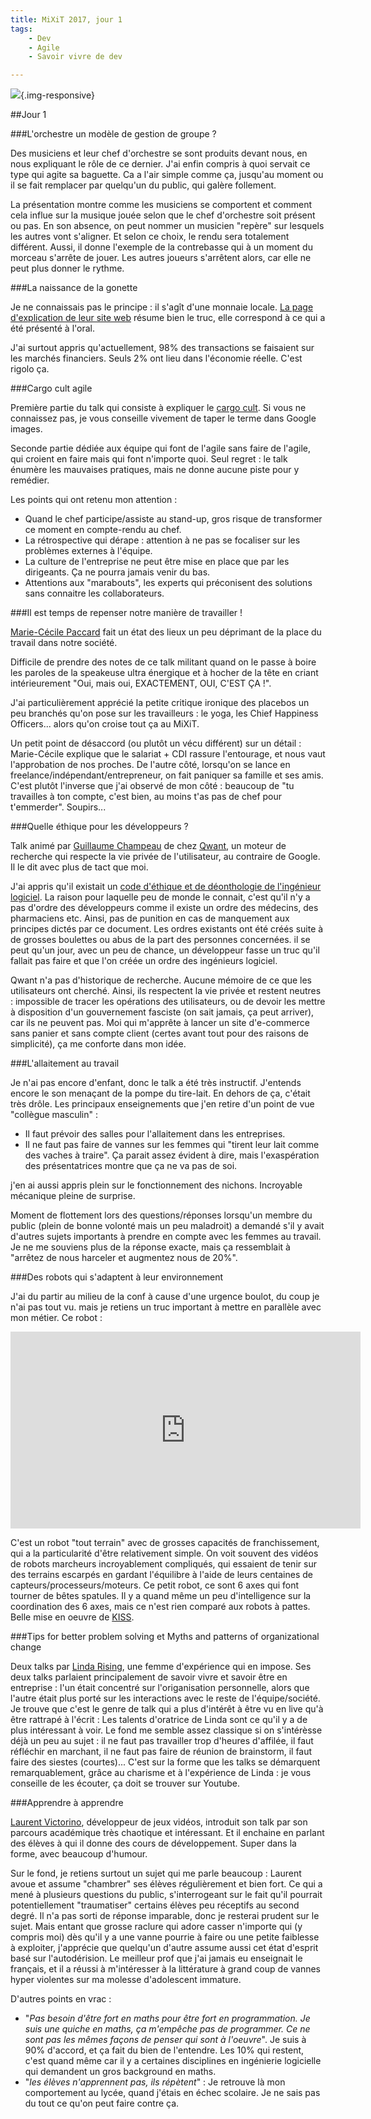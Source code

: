 ```yaml
---
title: MiXiT 2017, jour 1
tags:
    - Dev
    - Agile
    - Savoir vivre de dev

---
```


![](/images/velotype1.jpg){.img-responsive}

<!--more-->

##Jour 1

###L'orchestre un modèle de gestion de groupe ?

Des musiciens et leur chef d'orchestre se sont produits devant nous, en nous expliquant le rôle de ce dernier. J'ai enfin compris à quoi servait ce type qui agite sa baguette. Ca a l'air simple comme ça, jusqu'au moment ou il se fait remplacer par quelqu'un du public, qui galère follement.

La présentation montre comme les musiciens se comportent et comment cela influe sur la musique jouée selon que le chef d'orchestre soit présent ou pas. En son absence, on peut nommer un musicien "repère" sur lesquels les autres vont s'aligner. Et selon ce choix, le rendu sera totalement différent. Aussi, il donne l'exemple de la contrebasse qui à un moment du morceau s'arrête de jouer. Les autres joueurs s'arrêtent alors, car elle ne peut plus donner le rythme.

###La naissance de la gonette

Je ne connaissais pas le principe : il s'agît d'une monnaie locale. [La page d'explication de leur site web](http://www.lagonette.org/pourquoi-une-monnaie-locale-et-complementaire/) résume bien le truc, elle correspond à ce qui a été présenté à l'oral.

J'ai surtout appris qu'actuellement, 98% des transactions se faisaient sur les marchés financiers. Seuls 2% ont lieu dans l'économie réelle. C'est rigolo ça.

###Cargo cult agile

Première partie du talk qui consiste à expliquer le [cargo cult](https://fr.wikipedia.org/wiki/Culte_du_cargo). Si vous ne connaissez pas, je vous conseille vivement de taper le terme dans Google images.

Seconde partie dédiée aux équipe qui font de l'agile sans faire de l'agile, qui croient en faire mais qui font n'importe quoi. Seul regret : le talk énumère les mauvaises pratiques, mais ne donne aucune piste pour y remédier.

Les points qui ont retenu mon attention :
* Quand le chef participe/assiste au stand-up, gros risque de transformer ce moment en compte-rendu au chef.
* La rétrospective qui dérape : attention à ne pas se focaliser sur les problèmes externes à l'équipe.
* La culture de l'entreprise ne peut être mise en place que par les dirigeants. Ça ne pourra jamais venir du bas.
* Attentions aux "marabouts", les experts qui préconisent des solutions sans connaitre les collaborateurs.

###Il est temps de repenser notre manière de travailler !

[Marie-Cécile Paccard](http://mcpaccard.com/) fait un état des lieux un peu déprimant de la place du travail dans notre société.

Difficile de prendre des notes de ce talk militant quand on le passe à boire les paroles de la speakeuse ultra énergique et à hocher de la tête en criant intérieurement "Oui, mais oui, EXACTEMENT, OUI, C'EST ÇA !".

J'ai particulièrement apprécié la petite critique ironique des placebos un peu branchés qu'on pose sur les travailleurs : le yoga, les Chief Happiness Officers... alors qu'on croise tout ça au MiXiT.

Un petit point de désaccord (ou plutôt un vécu différent) sur un détail : Marie-Cécile explique que le salariat + CDI rassure l'entourage, et nous vaut l'approbation de nos proches. De l'autre côté, lorsqu'on se lance en freelance/indépendant/entrepreneur, on fait paniquer sa famille et ses amis. C'est plutôt l'inverse que j'ai observé de mon côté : beaucoup de "tu travailles à ton compte, c'est bien, au moins t'as pas de chef pour t'emmerder". Soupirs...

###Quelle éthique pour les développeurs ?

Talk animé par [Guillaume Champeau](https://twitter.com/gchampeau) de chez [Qwant](https://www.qwant.com/), un moteur de recherche qui respecte la vie privée de l'utilisateur, au contraire de Google. Il le dit avec plus de tact que moi.

J'ai appris qu'il existait un [code d'éthique et de déonthologie de l'ingénieur logiciel](http://ethics.acm.org/wp-content/uploads/2016/07/seeri.french.code_.one_.column.pdf?189db0). La raison pour laquelle peu de monde le connait, c'est qu'il n'y a pas d'ordre des développeurs comme il existe un ordre des médecins, des pharmaciens etc. Ainsi, pas de punition en cas de manquement aux principes dictés par ce document. Les ordres existants ont été créés suite à de grosses boulettes ou abus de la part des personnes concernées. il se peut qu'un jour, avec un peu de chance, un développeur fasse un truc qu'il fallait pas faire et que l'on créée un ordre des ingénieurs logiciel.

Qwant n'a pas d'historique de recherche. Aucune mémoire de ce que les utilisateurs ont cherché. Ainsi, ils respectent la vie privée et restent neutres : impossible de tracer les opérations des utilisateurs, ou de devoir les mettre à disposition d'un gouvernement fasciste (on sait jamais, ça peut arriver), car ils ne peuvent pas. Moi qui m'apprête à lancer un site d'e-commerce sans panier et sans compte client (certes avant tout pour des raisons de simplicité), ça me conforte dans mon idée.

###L'allaitement au travail

Je n'ai pas encore d'enfant, donc le talk a été très instructif. J'entends encore le son menaçant de la pompe du tire-lait. En dehors de ça, c'était très drôle. Les principaux enseignements que j'en retire d'un point de vue "collègue masculin" :

* Il faut prévoir des salles pour l'allaitement dans les entreprises.
* Il ne faut pas faire de vannes sur les femmes qui "tirent leur lait comme des vaches à traire". Ça parait assez évident à dire, mais l'exaspération des présentatrices montre que ça ne va pas de soi.

j'en ai aussi appris plein sur le fonctionnement des nichons. Incroyable mécanique pleine de surprise.

Moment de flottement lors des questions/réponses lorsqu'un membre du public (plein de bonne volonté mais un peu maladroit) a demandé s'il y avait d'autres sujets importants à prendre en compte avec les femmes au travail. Je ne me souviens plus de la réponse exacte, mais ça ressemblait à "arrêtez de nous harceler et augmentez nous de 20%".

###Des robots qui s'adaptent à leur environnement

J'ai du partir au milieu de la conf à cause d'une urgence boulot, du coup je n'ai pas tout vu. mais je retiens un truc important à mettre en parallèle avec mon métier. Ce robot :

<iframe width="560" height="315" src="https://www.youtube.com/embed/ntlI-pDUxPE" frameborder="0" allowfullscreen></iframe>

C'est un robot "tout terrain" avec de grosses capacités de franchissement, qui a la particularité d'être relativement simple. On voit souvent des vidéos de robots marcheurs incroyablement compliqués, qui essaient de tenir sur des terrains escarpés en gardant l'équilibre à l'aide de leurs centaines de capteurs/processeurs/moteurs. Ce petit robot, ce sont 6 axes qui font tourner de bêtes spatules. Il y a quand même un peu d'intelligence sur la coordination des 6 axes, mais ce n'est rien comparé aux robots à pattes. Belle mise en oeuvre de [KISS](https://fr.wikipedia.org/wiki/Principe_KISS).

###Tips for better problem solving et Myths and patterns of organizational change

Deux talks par [Linda Rising](http://www.lindarising.org/), une femme d'expérience qui en impose. Ses deux talks parlaient principalement de savoir vivre et savoir être en entreprise : l'un était concentré sur l'origanisation personnelle, alors que l'autre était plus porté sur les interactions avec le reste de l'équipe/société. Je trouve que c'est le genre de talk qui a plus d'intérêt à être vu en live qu'à être rattrapé à l'écrit : Les talents d'oratrice de Linda sont ce qu'il y a de plus intéressant à voir. Le fond me semble assez classique si on s'intérèsse déjà un peu au sujet : il ne faut pas travailler trop d'heures d'affilée, il faut réfléchir en marchant, il ne faut pas faire de réunion de brainstorm, il faut faire des siestes (courtes)... C'est sur la forme que les talks se démarquent remarquablement, grâce au charisme et à l'expérience de Linda : je vous conseille de les écouter, ça doit se trouver sur Youtube.

###Apprendre à apprendre

[Laurent Victorino](http://lvictorino.com/), développeur de jeux vidéos, introduit son talk par son parcours académique très chaotique et intéressant. Et il enchaine en parlant des élèves à qui il donne des cours de développement. Super dans la forme, avec beaucoup d'humour.

Sur le fond, je retiens surtout un sujet qui me parle beaucoup : Laurent avoue et assume "chambrer" ses élèves régulièrement et bien fort. Ce qui a mené à plusieurs questions du public, s'interrogeant sur le fait qu'il pourrait potentiellement "traumatiser" certains élèves peu réceptifs au second degré. Il n'a pas sorti de réponse imparable, donc je resterai prudent sur le sujet. Mais entant que grosse raclure qui adore casser n'importe qui (y compris moi) dès qu'il y a une vanne pourrie à faire ou une petite faiblesse à exploiter, j'apprécie que quelqu'un d'autre assume aussi cet état d'esprit basé sur l'autodérision. Le meilleur prof que j'ai jamais eu enseignait le français, et il a réussi à m'intéresser à la littérature à grand coup de vannes hyper violentes sur ma molesse d'adolescent immature.

D'autres points en vrac :

* "*Pas besoin d'être fort en maths pour être fort en programmation. Je suis une quiche en maths, ça m'empêche pas de programmer. Ce ne sont pas les mêmes façons de penser qui sont à l'oeuvre*". Je suis à 90% d'accord, et ça fait du bien de l'entendre. Les 10% qui restent, c'est quand même car il y a certaines disciplines en ingénierie logicielle qui demandent un gros background en maths.
* "*les élèves n'apprennent pas, ils répètent*" : Je retrouve là mon comportement au lycée, quand j'étais en échec scolaire. Je ne sais pas du tout ce qu'on peut faire contre ça.
